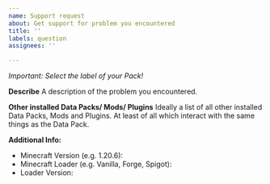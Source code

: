 ```yaml
---
name: Support request
about: Get support for problem you encountered
title: ''
labels: question
assignees: ''

---
```


*Important: Select the label of your Pack!*

**Describe**
A description of the problem you encountered.

**Other installed Data Packs/ Mods/ Plugins**
Ideally a list of all other installed Data Packs, Mods and Plugins.
At least of all which interact with the same things as the Data Pack.

**Additional Info:**
- Minecraft Version (e.g. 1.20.6): 
- Minecraft Loader (e.g. Vanilla, Forge, Spigot):
- Loader Version:

